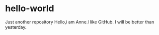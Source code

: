 # hello-world
Just another repository
Hello,i am Anne.I like GitHub.
I will be better than yesterday.
